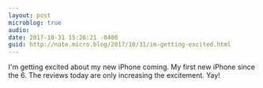 ```yaml
---
layout: post
microblog: true
audio: 
date: 2017-10-31 15:26:21 -0400
guid: http://nate.micro.blog/2017/10/31/im-getting-excited.html
---
```

I'm getting excited about my new iPhone coming. My first new iPhone since the 6. The reviews today are only increasing the excitement. Yay!
